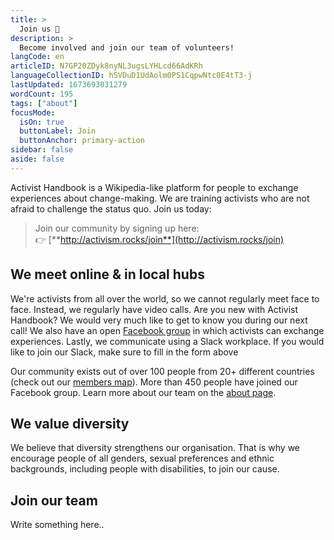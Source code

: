 ```yaml
---
title: >
  Join us 🙌
description: >
  Become involved and join our team of volunteers!
langCode: en
articleID: N7GP20ZDyk8nyNL3ugsLYHLcd66AdKRh
languageCollectionID: hSVDuD1UdAolm0PS1CqpwNtc0E4tT3-j
lastUpdated: 1673693031279
wordCount: 195
tags: ["about"]
focusMode: 
  isOn: true
  buttonLabel: Join
  buttonAnchor: primary-action
sidebar: false
aside: false
---
```


Activist Handbook is a Wikipedia-like platform for people to exchange experiences about change-making. We are training activists who are not afraid to challenge the status quo. Join us today:

> Join our community by signing up here:  
> 👉 [**http://activism.rocks/join**](http://activism.rocks/join)

## We meet online & in local hubs

We're activists from all over the world, so we cannot regularly meet face to face. Instead, we regularly have video calls. Are you new with Activist Handbook? We would very much like to get to know you during our next call! We also have an open [Facebook group](https://www.facebook.com/groups/activisthandbook/) in which activists can exchange experiences. Lastly, we communicate using a Slack workplace. If you would like to join our Slack, make sure to fill in the form above

Our community exists out of over 100 people from 20+ different countries (check out our [members map](/map)). More than 450 people have joined our Facebook group. Learn more about our team on the [about page](/about).

## We value diversity

We believe that diversity strengthens our organisation. That is why we encourage people of all genders, sexual preferences and ethnic backgrounds, including people with disabilities, to join our cause.

<action-signup tags="interested-in-volunteering,newsletter" redirect="/next-steps/signup-volunteer" buttonlabel="Sign up"><h2>Join our team</h2><p>Write something here..</p></action-signup>
